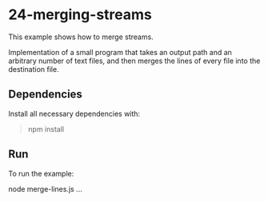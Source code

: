 # 24-merging-streams

This example shows how to merge streams.

Implementation of a small program that takes an output path and an arbitrary number of text files, and then merges the lines of every file into the destination file.

## Dependencies

Install all necessary dependencies with:

> npm install

## Run

To run the example:

node merge-lines.js <destination> <source1> <source2> <source3> ...
